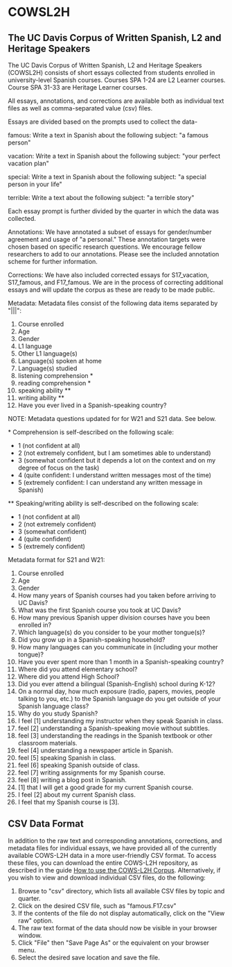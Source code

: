 # COWSL2H
## The UC Davis Corpus of Written Spanish, L2 and Heritage Speakers

The UC Davis Corpus of Written Spanish, L2 and Heritage Speakers (COWSL2H) consists of short essays collected from students enrolled in university-level Spanish courses. Courses SPA 1-24 are L2 Learner courses. Course SPA 31-33 are Heritage Learner courses.

All essays, annotations, and corrections are available both as individual text files as well as comma-separated value (csv) files.

Essays are divided based on the prompts used to collect the data-

famous: Write a text in Spanish about the following subject: "a famous person"

vacation: Write a text in Spanish about the following subject: "your perfect vacation plan"

special: Write a text in Spanish about the following subject: "a special person in your life"

terrible: Write a text about the following subject: "a terrible story"

Each essay prompt is further divided by the quarter in which the data was collected.

Annotations: We have annotated a subset of essays for gender/number agreement and usage of "a personal." These annotation targets were chosen based on specific research questions. We encourage fellow researchers to add to our annotations. Please see the included annotation scheme for further information.

Corrections: We have also included corrected essays for S17_vacation, S17_famous, and F17_famous. We are in the process of correcting additional essays and will update the corpus as these are ready to be made public.

Metadata:
Metadata files consist of the following data items separated by "|||":
1) Course enrolled
2) Age
3) Gender
4) L1 language
5) Other L1 language(s)
6) Language(s) spoken at home
7) Language(s) studied
8) listening comprehension *
9) reading comprehension *
10) speaking ability **
11) writing ability **
12) Have you ever lived in a Spanish-speaking country?

NOTE: Metadata questions updated for for W21 and S21 data. See below.

\* Comprehension is self-described on the following scale:
* 1 (not confident at all)
* 2 (not extremely confident, but I am sometimes able to understand)
* 3 (somewhat confident but it depends a lot on the context and on my degree of focus on the task)
* 4 (quite confident: I understand written messages most of the time)
* 5 (extremely confident: I can understand any written message in Spanish)

** Speaking/writing ability is self-described on the following scale:
* 1 (not confident at all)
* 2 (not extremely confident)
* 3 (somewhat confident)
* 4 (quite confident)
* 5 (extremely confident)

Metadata format for S21 and W21:
1) Course enrolled
2) Age
3) Gender
4) How many years of Spanish courses had you taken before arriving to UC Davis?
5) What was the first Spanish course you took at UC Davis? 
6) How many previous Spanish upper division courses have you been enrolled in?
7) Which language(s) do you consider to be your mother tongue(s)?
8) Did you grow up in a Spanish-speaking household?
9) How many languages can you communicate in (including your mother tongue)?
10) Have you ever spent more than 1 month in a Spanish-speaking country?
11) Where did you attend elementary school?
12) Where did you attend High School?
13) Did you ever attend a bilingual (Spanish-English) school during K-12?
14) On a normal day, how much exposure (radio, papers, movies, people talking to you, etc.) to the Spanish language do you get outside of your Spanish language class?
15) Why do you study Spanish?
16) I feel [1] understanding my instructor when they speak Spanish in class.
17) feel [2] understanding a Spanish-speaking movie without subtitles.
18) feel [3] understanding the readings in the Spanish textbook or other classroom materials.
19) feel [4] understanding a newspaper article in Spanish.
20) feel [5] speaking Spanish in class.
21) feel [6] speaking Spanish outside of class.
22) feel [7] writing assignments for my Spanish course.
23) feel [8] writing a blog post in Spanish. 
24) [1]  that I will get a good grade for my current Spanish course.
25) I feel [2] about my current Spanish class. 
26) I feel that my Spanish course is [3].

## CSV Data Format

In addition to the raw text and corresponding annotations, corrections, and metadata files for individual essays, we have provided all of the currently available COWS-L2H data in a more user-friendly CSV format. To access these files, you can download the entire COWS-L2H repository, as described in the guide [How to use the COWS-L2H Corpus](https://docs.google.com/document/d/1vdEGCx2LSg_-sI2lGDwPGfbhJF_wzGDLvW9o95wp6wY/edit?usp=sharing). Alternatively, if you wish to view and download individual CSV files, do the following:

1) Browse to "csv" directory, which lists all available CSV files by topic and quarter.
2) Click on the desired CSV file, such as "famous.F17.csv"
3) If the contents of the file do not display automatically, click on the "View raw" option.
4) The raw text format of the data should now be visible in your browser window.
5) Click "File" then "Save Page As" or the equivalent on your browser menu.
6) Select the desired save location and save the file.
